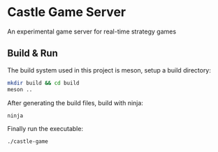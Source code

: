 # Castle Game Server

An experimental game server for real-time strategy games

## Build & Run

The build system used in this project is meson, setup a build directory:

```sh
mkdir build && cd build
meson ..
```

After generating the build files, build with ninja:

```sh
ninja
```

Finally run the executable:

```sh
./castle-game
```